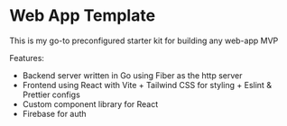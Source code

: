 # Web App Template

This is my go-to preconfigured starter kit for building any web-app MVP

Features:

- Backend server written in Go using Fiber as the http server
- Frontend using React with Vite + Tailwind CSS for styling + Eslint & Prettier configs
- Custom component library for React
- Firebase for auth
